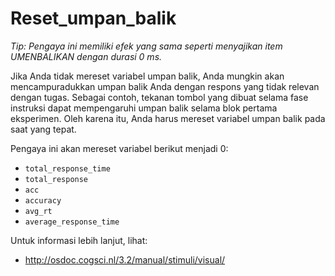 # Reset_umpan_balik

*Tip: Pengaya ini memiliki efek yang sama seperti menyajikan item UMENBALIKAN dengan durasi 0 ms.*

Jika Anda tidak mereset variabel umpan balik, Anda mungkin akan mencampuradukkan umpan balik Anda dengan respons yang tidak relevan dengan tugas. Sebagai contoh, tekanan tombol yang dibuat selama fase instruksi dapat mempengaruhi umpan balik selama
blok pertama eksperimen. Oleh karena itu, Anda harus mereset variabel umpan balik pada saat yang tepat.

Pengaya ini akan mereset variabel berikut menjadi 0:

- `total_response_time`
- `total_response`
- `acc`
- `accuracy`
- `avg_rt`
- `average_response_time`

Untuk informasi lebih lanjut, lihat:

- <http://osdoc.cogsci.nl/3.2/manual/stimuli/visual/>